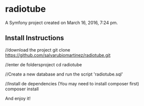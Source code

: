 radiotube
=========

A Symfony project created on March 16, 2016, 7:24 pm.

Install Instructions
--------------------

//download the project
git clone https://github.com/salvarubiomartinez/radiotube.git

//enter de foldersproject
cd radiotube

//Create a new database and run the script 'radiotube.sql'

//Install de dependencies (You may need to install composer first)
composer install

And enjoy it!
